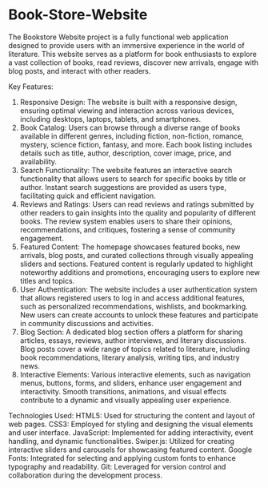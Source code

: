 # Book-Store-Website

The Bookstore Website project is a fully functional web application designed to provide users with an immersive experience in the world of literature. This website serves as a platform for book enthusiasts to explore a vast collection of books, read reviews, discover new arrivals, engage with blog posts, and interact with other readers.

Key Features:
1. Responsive Design:
The website is built with a responsive design, ensuring optimal viewing and interaction across various devices, including desktops, laptops, tablets, and smartphones.
2. Book Catalog:
Users can browse through a diverse range of books available in different genres, including fiction, non-fiction, romance, mystery, science fiction, fantasy, and more.
Each book listing includes details such as title, author, description, cover image, price, and availability.
3. Search Functionality:
The website features an interactive search functionality that allows users to search for specific books by title or author.
Instant search suggestions are provided as users type, facilitating quick and efficient navigation.
4. Reviews and Ratings:
Users can read reviews and ratings submitted by other readers to gain insights into the quality and popularity of different books.
The review system enables users to share their opinions, recommendations, and critiques, fostering a sense of community engagement.
5. Featured Content:
The homepage showcases featured books, new arrivals, blog posts, and curated collections through visually appealing sliders and sections.
Featured content is regularly updated to highlight noteworthy additions and promotions, encouraging users to explore new titles and topics.
6. User Authentication:
The website includes a user authentication system that allows registered users to log in and access additional features, such as personalized recommendations, wishlists, and bookmarking.
New users can create accounts to unlock these features and participate in community discussions and activities.
7. Blog Section:
A dedicated blog section offers a platform for sharing articles, essays, reviews, author interviews, and literary discussions.
Blog posts cover a wide range of topics related to literature, including book recommendations, literary analysis, writing tips, and industry news.
8. Interactive Elements:
Various interactive elements, such as navigation menus, buttons, forms, and sliders, enhance user engagement and interactivity.
Smooth transitions, animations, and visual effects contribute to a dynamic and visually appealing user experience.

Technologies Used:
HTML5: Used for structuring the content and layout of web pages.
CSS3: Employed for styling and designing the visual elements and user interface.
JavaScript: Implemented for adding interactivity, event handling, and dynamic functionalities.
Swiper.js: Utilized for creating interactive sliders and carousels for showcasing featured content.
Google Fonts: Integrated for selecting and applying custom fonts to enhance typography and readability.
Git: Leveraged for version control and collaboration during the development process.

